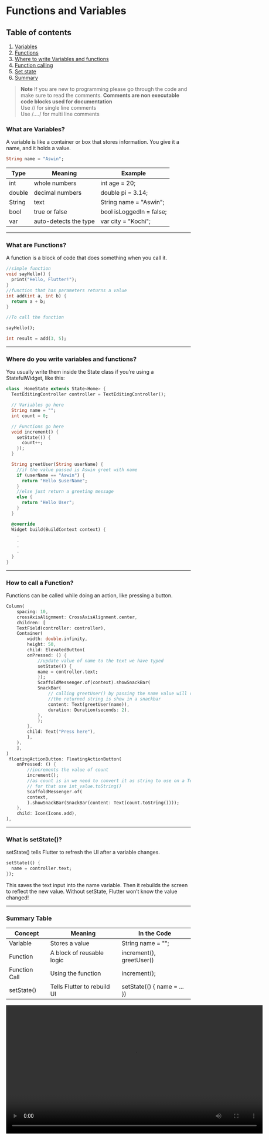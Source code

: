 # Functions and Variables

## Table of contents

1. [Variables](#what-are-variables)
2. [Functions](#what-are-functions)
3. [Where to write Variables and functions](#where-do-you-write-variables-and-functions)
4. [Function calling](#how-to-call-a-function)
5. [Set state](#what-is-setstate)
6. [Summary](#summary-table)

> **Note**
> If you are new to programming please go through the code and make sure to read the comments.
> **Comments are non executable code blocks used for documentation**   
> Use // for single line comments   
> Use /_...._/ for multi line comments   

### What are Variables?

A variable is like a container or box that stores information. You give it a name, and it holds a value.

```dart
String name = "Aswin";
```

| Type   | Meaning               | Example                  |
| ------ | --------------------- | ------------------------ |
| int    | whole numbers         | int age = 20;            |
| double | decimal numbers       | double pi = 3.14;        |
| String | text                  | String name = "Aswin";   |
| bool   | true or false         | bool isLoggedIn = false; |
| var    | auto-detects the type | var city = "Kochi";      |

---

### What are Functions?

A function is a block of code that does something when you call it.

```dart
//simple function
void sayHello() {
  print("Hello, Flutter!");
}
//function that has parameters returns a value
int add(int a, int b) {
  return a + b;
}

//To call the function

sayHello();

int result = add(3, 5);
```

---

### Where do you write variables and functions?

You usually write them inside the State class if you’re using a StatefulWidget, like this:

```dart
class _HomeState extends State<Home> {
  TextEditingController controller = TextEditingController();

  // Variables go here
  String name = "";
  int count = 0;

  // Functions go here
  void increment() {
    setState(() {
      count++;
    });
  }

  String greetUser(String userName) {
    //if the value passed is Aswin greet with name
    if (userName == "Aswin") {
      return "Hello $userName";
    }
    //else just return a greeting message
    else {
      return "Hello User";
    }
  }

  @override
  Widget build(BuildContext context) {
    .
    .
    .
    .
  }
}

```

---

### How to call a Function?

Functions can be called while doing an action, like pressing a button.

```dart
Column(
    spacing: 10,
    crossAxisAlignment: CrossAxisAlignment.center,
    children: [
    TextField(controller: controller),
    Container(
        width: double.infinity,
        height: 50,
        child: ElevatedButton(
        onPressed: () {
            //update value of name to the text we have typed
            setState(() {
            name = controller.text;
            });
            ScaffoldMessenger.of(context).showSnackBar(
            SnackBar(
                // calling greetUser() by passing the name value will return the string according to the condition
                //the returned string is show in a snackbar
                content: Text(greetUser(name)),
                duration: Duration(seconds: 2),
            ),
            );
        },
        child: Text("Press here"),
        ),
    ),
    ],
)
 floatingActionButton: FloatingActionButton(
    onPressed: () {
        //increments the value of count
        increment();
        //as count is in we need to convert it as string to use on a Text() widget
        // for that use int_value.toString()
        ScaffoldMessenger.of(
        context,
        ).showSnackBar(SnackBar(content: Text(count.toString())));
    },
    child: Icon(Icons.add),
),
```

---

### What is setState()?

setState() tells Flutter to refresh the UI after a variable changes.

```dart
setState(() {
  name = controller.text;
});
```

This saves the text input into the name variable. Then it rebuilds the screen to reflect the new value. Without setState, Flutter won’t know the value changed!

---

### Summary Table

| Concept       | Meaning                     | In the Code                 |
| ------------- | --------------------------- | --------------------------- |
| Variable      | Stores a value              | String name = "";           |
| Function      | A block of reusable logic   | increment(), greetUser()    |
| Function Call | Using the function          | increment();                |
| setState()    | Tells Flutter to rebuild UI | setState(() { name = ... }) |

   
<video height=350 controls>
  <source src="https://aswin-asokan.github.io/iste_bootcamp/videos/fn_var.mp4" type="video/mp4">
  Your browser does not support the video tag.
</video>
